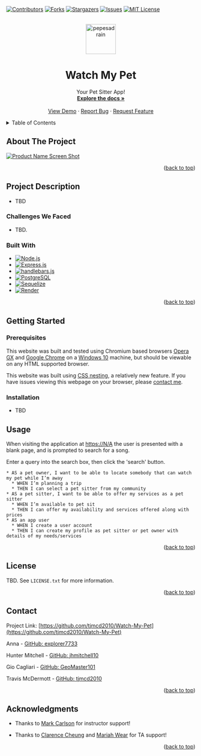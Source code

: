 <!-- Improved compatibility of back to top link: See: https://github.com/othneildrew/Best-README-Template/pull/73 -->
<a name="readme-top"></a>
<!--
*** Thanks for checking out the Best-README-Template. If you have a suggestion
*** that would make this better, please fork the repo and create a pull request
*** or simply open an issue with the tag "enhancement".
*** Don't forget to give the project a star!
*** Thanks again! Now go create something AMAZING! :D
-->



<!-- PROJECT SHIELDS -->
<!--
*** I'm using markdown "reference style" links for readability.
*** Reference links are enclosed in brackets [ ] instead of parentheses ( ).
*** See the bottom of this document for the declaration of the reference variables
*** for contributors-url, forks-url, etc. This is an optional, concise syntax you may use.
*** https://www.markdownguide.org/basic-syntax/#reference-style-links
-->
[![Contributors][contributors-shield]][contributors-url]
[![Forks][forks-shield]][forks-url]
[![Stargazers][stars-shield]][stars-url]
[![Issues][issues-shield]][issues-url]
[![MIT License][license-shield]][license-url]


<!-- PROJECT LOGO -->
<br />
<div align="center">
  <a href="https://github.com/tjmcd2010/Watch-My-Pet">
    <img src="./assets/images/pedroraccoon.gif" alt="pepesadrain" width="80" height="80">
  </a>

<h1 align="center">Watch My Pet</h1>

  <p align="center">
    Your Pet Sitter App!
    <br />
    <a href="https://github.com/tjmcd2010/Watch-My-Pet"><strong>Explore the docs »</strong></a>
    <br />
    <br />
    <a href="https://github.com/tjmcd2010/Watch-My-Pet">View Demo</a>
    ·
    <a href="https://github.com/tjmcd2010/Watch-My-Pet/issues/new?labels=bug&template=bug-report---.md">Report Bug</a>
    ·
    <a href="https://github.com/tjmcd2010/Watch-My-Pet/issues/new?labels=enhancement&template=feature-request---.md">Request Feature</a>
  </p>
</div>



<!-- TABLE OF CONTENTS -->
<details>
  <summary>Table of Contents</summary>
  <ol>
    <li>
      <a href="#about-the-project">About The Project</a>
      <ul>
        <li><a href="#project-description">Project Description</a></li>
        <li><a href="#built-with">Built With</a></li>
      </ul>
    </li>
    <li>
      <a href="#getting-started">Getting Started</a>
      <ul>
        <li><a href="#prerequisites">Prerequisites</a></li>
        <li><a href="#installation">Installation</a></li>
      </ul>
    </li>
    <li><a href="#usage">Usage</a></li>
    <li><a href="#license">License</a></li>
    <li><a href="#contact">Contact</a></li>
    <li><a href="#acknowledgments">Acknowledgments</a></li>
  </ol>
</details>


<!-- ABOUT THE PROJECT -->
## About The Project

[![Product Name Screen Shot][product-screenshot]](https://example.com)


<p align="right">(<a href="#readme-top">back to top</a>)</p>

## Project Description

* TBD

### Challenges We Faced

* TBD.

### Built With

* [![Node.js][Nodejs.org]][Node-url]
* [![Express.js][Expressjs.com]][Express-url]
* [![handlebars.js][handlebarsjs.com]][handlebars-url]
* [![PostgreSQL][PostgreSQL.org]][PostgreSQL-url]
* [![Sequelize][Sequelizejs.com]][Sequelize-url]
* [![Render][Render.com]][Render-url]


<p align="right">(<a href="#readme-top">back to top</a>)</p>



<!-- GETTING STARTED -->
## Getting Started
### Prerequisites

This website was built and tested using Chromium based browsers <a href="https://www.opera.com/gx">Opera GX</a> and <a href="(https://www.google.com/chrome/">Google Chrome</a> on a <a href="https://www.microsoft.com/en-us/software-download/windows10%20">Windows 10</a> machine, but should be viewable on any HTML supported browser.

This website was built using <a href="https://developer.mozilla.org/en-US/docs/Web/CSS/CSS_nesting/Using_CSS_nesting">CSS nesting</a>, a relatively new feature. If you have issues viewing this webpage on your browser, please <a href="mailto:smoreno2014@gmail.com">contact me</a>.

### Installation

* TBD




<!-- USAGE EXAMPLES -->

## Usage

When visiting the application  at <a href="https://N/A">https://N/A</a> the user is presented with a blank page, and is prompted to search for a song.

Enter a query into the search box, then click the 'search' button.

```
* AS a pet owner, I want to be able to locate somebody that can watch my pet while I’m away
  * WHEN I’m planning a trip
  * THEN I can select a pet sitter from my community
* AS a pet sitter, I want to be able to offer my services as a pet sitter
  * WHEN I’m available to pet sit
  * THEN I can offer my availability and services offered along with prices
* AS an app user
  * WHEN I create a user account
  * THEN I can create my profile as pet sitter or pet owner with details of my needs/services

```

<p align="right">(<a href="#readme-top">back to top</a>)</p>


<!-- LICENSE -->
## License

TBD. See `LICENSE.txt` for more information.

<p align="right">(<a href="#readme-top">back to top</a>)</p>



<!-- CONTACT -->
## Contact


Project Link: [https://github.com/tjmcd2010/Watch-My-Pet](https://github.com/tjmcd2010/Watch-My-Pet)

Anna - [GitHub: explorer7733](https://github.com/explorer7733) 

Hunter Mitchell - [GitHub: jhmitchell10](https://github.com/jhmitchell10)

Gio Cagliari - [GitHub: GeoMaster101](https://github.com/GeoMaster101)

Travis McDermott - [GitHub: tjmcd2010](https://github.com/tjmcd2010)




<p align="right">(<a href="#readme-top">back to top</a>)</p>



<!-- ACKNOWLEDGMENTS -->
## Acknowledgments

* Thanks to [Mark Carlson](https://github.com/mark-carlson) for instructor support!

* Thanks to [Clarence Cheung](https://github.com/kleranscoding) and [Mariah Wear](https://github.com/mariahw4) for TA support!


<p align="right">(<a href="#readme-top">back to top</a>)</p>



<!-- MARKDOWN LINKS & IMAGES -->
<!-- https://www.markdownguide.org/basic-syntax/#reference-style-links -->
[contributors-shield]: https://img.shields.io/github/contributors/tjmcd2010/Watch-My-Pet.svg?style=for-the-badge
[contributors-url]: https://github.com/tjmcd2010/Watch-My-Pet/graphs/contributors
[forks-shield]: https://img.shields.io/github/forks/tjmcd2010/Watch-My-Pet.svg?style=for-the-badge
[forks-url]: https://github.com/tjmcd2010/Watch-My-Pet/network/members
[stars-shield]: https://img.shields.io/github/stars/tjmcd2010/Watch-My-Pet.svg?style=for-the-badge
[stars-url]: https://github.com/tjmcd2010/Watch-My-Pet/stargazers
[issues-shield]: https://img.shields.io/github/issues/tjmcd2010/Watch-My-Pet.svg?style=for-the-badge
[issues-url]: https://github.com/tjmcd2010/Watch-My-Pet/issues
[license-shield]: https://img.shields.io/github/license/tjmcd2010/Watch-My-Pet.svg?style=for-the-badge
[license-url]: https://github.com/tjmcd2010/Watch-My-Pet/blob/master/LICENSE.txt
[product-screenshot]: ./assets/images/WeatherDashboardScreenshot.png
[nodejs.org]: https://img.shields.io/badge/Node.js-5FA04E?style=for-the-badge&logo=nodedotjs&logoColor=white
[Node-url]: https://nodejs.org/en/
[Expressjs.com]: https://img.shields.io/badge/Expressjs-000000?style=for-the-badge&logo=express&logoColor=white
[Express-url]: https://expressjs.com/
[handlebarsjs.com]: https://img.shields.io/badge/handlebarsjs-FC6600?style=for-the-badge&logo=handlebarsdotjs&logoColor=white
[Handlebars-url]: https://handlebarsjs.com/
[PostgreSQL.org]: https://img.shields.io/badge/PostgreSQL-4169E1?style=for-the-badge&logo=postgresql&logoColor=white
[PostgreSQL-url]: https://www.postgresql.org/
[Sequelizejs.com]: https://img.shields.io/badge/Sequelize-52B0E7?style=for-the-badge&logo=sequelize&logoColor=white
[Sequelize-url]: https://sequelize.org/
[Render.com]: https://img.shields.io/badge/Render-000000?style=for-the-badge&logo=render&logoColor=white
[Render-url]: https://render.com/
